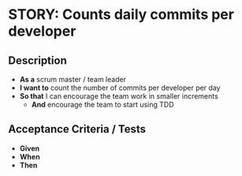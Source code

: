 # STORY: Counts daily commits per developer

## Description
* **As a** scrum master / team leader  
* **I want to** count the number of commits per developer per day  
* **So that** I can encourage the team work in smaller increments  
  * **And** encourage the team to start using TDD  

## Acceptance Criteria / Tests
* **Given**
* **When** 
* **Then**
